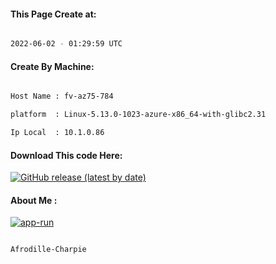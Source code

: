 
   
#### This Page Create at:

```bash

2022-06-02 - 01:29:59 UTC

```

#### Create By Machine:

```bash

Host Name : fv-az75-784

platform  : Linux-5.13.0-1023-azure-x86_64-with-glibc2.31

Ip Local  : 10.1.0.86

```
#### Download This code Here:

[![GitHub release (latest by date)](https://img.shields.io/github/v/release/Afrodille-Charpie/App-Run-1?style=for-the-badge&label=Download)](https://github.com/Afrodille-Charpie/App-Run-1/releases) 

</p> 

#### About Me :

[![app-run](https://github.com/Afrodille-Charpie/App-Run-1/actions/workflows/app-run.yml/badge.svg)](https://github.com/Afrodille-Charpie/App-Run-1/actions/workflows/app-run.yml)

```bash

Afrodille-Charpie

```

